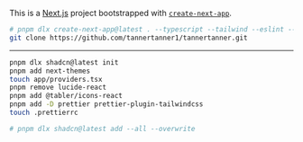 This is a [Next.js](https://nextjs.org) project bootstrapped with
[`create-next-app`](https://nextjs.org/docs/app/api-reference/cli/create-next-app).

```bash
# pnpm dlx create-next-app@latest . --typescript --tailwind --eslint --app --import-alias "@/*" --use-pnpm --yes
git clone https://github.com/tannertanner1/tannertanner.git
```

---

```bash
pnpm dlx shadcn@latest init
pnpm add next-themes
touch app/providers.tsx
pnpm remove lucide-react
pnpm add @tabler/icons-react
pnpm add -D prettier prettier-plugin-tailwindcss
touch .prettierrc

# pnpm dlx shadcn@latest add --all --overwrite
```
